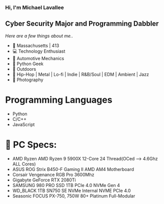### Hi, I'm Michael Lavallee
## Cyber Security Major and Programming Dabbler
*Here are a few things about me..*


* 🍂 Massachusetts | 413
* 💻 Technology Enthusiast
* 🔧 Automotive Mechanics 
* 🐍 Python Geek
* 🌲 Outdoors 
* 🎵 Hip-Hop | Metal | Lo-fi | Indie | R&B/Soul | EDM | Ambient | Jazz
* 🎨 Photography 

# Programming Languages 
* Python
* C/C++
* JavaScript

# 🧰 PC Specs:
* AMD Ryzen AMD Ryzen 9 5900X 12-Core 24 Thread(OCed --> 4.6Ghz ALL Cores)
* ASUS ROG Strix B450-F Gaming II AMD AM4 Motherboard
* Corsair Vengenance RGB Pro 3600Mhz
* Gigabyte GeForce RTX 2080Ti
* SAMSUNG 980 PRO SSD 1TB PCIe 4.0 NVMe Gen 4
* WD_BLACK 1TB SN750 SE NVMe Internal NVME PCIe 4.0
* Seasonic FOCUS PX-750, 750W 80+ Platinum Full-Modular

